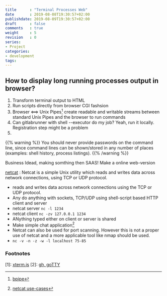 ```yaml
---
title      : "Terminal Processes Web"
date       : 2019-08-08T19:30:57+02:00
publishdate: 2019-08-09T19:30:57+02:00
draft      : false
comments   : true
weight     : 5
revision   : 0
series:
- Project
categories:
- development
tags:
---
```


## How to display long running processes output in browser?

1. Transform terminal output to HTML
2. Run scripts directly from browser CGI fashsion
3. Browser <==> Unix Pipes[^3] create readable and writable streams between standard Unix Pipes and the browser to run commands
4. Can gitlabrunner with shell --executor do my job? Yeah, run it locally. Registration step might be a problem
5.
<!-- more -->

{{% warning %}}
You should never provide passwords on the command line, since command lines can be shown/stored in any number of places (examples: shell history, process listings).
{{% /warning %}}

Business Idead, making somthing then SAAS! Make a online web-version

[netcat](http://nc110.sourceforge.net/)
: Netcat is a simple Unix utility which reads and writes data across network connections, using TCP or UDP protocol.
* reads and writes data across network connections using the TCP or UDP protocol.
* Any do anything with sockets, TCP/UDP using shell-script based HTTP client and server
* netcat server `nc -l 1234`
* netcat client `nc -zv 127.0.0.1 1234`
* ANything typed either on client or server is shared
* Make simple chat application[^4]
* Netcat can also be used for port scanning. However this is not a proper use of netcat and a more applicable tool like nmap should be used.
* `nc -v -n -z -w -l localhost 75-85`

### Footnotes

[1]: [xterm.js](https://xtermjs.org/ )
[2]: [gh, goTTY](https://github.com/yudai/gotty/tree/a080c85cbc59226c94c6941ad8c395232d72d517)
[^3]: [bpipe](https://github.com/Marak/bpipe)
[^4]: [netcat use-cases](https://techtinkering.com/2013/03/25/using-netcat-to-create-ad-hoc-links-between-applications-and-machines/)
[^5]: [netcat transfer files](https://www.howtoforge.com/useful-uses-of-netcat)

